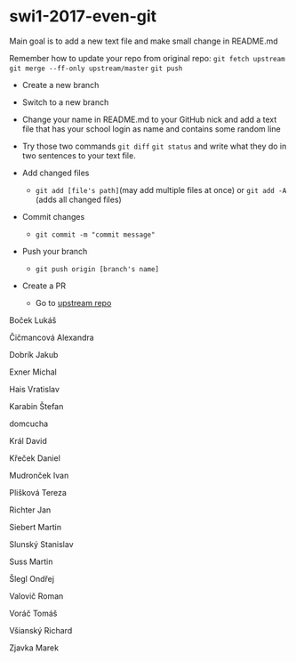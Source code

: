﻿# swi1-2017-even-git

Main goal is to add a new text file and make small change in README.md

Remember how to update your repo from original repo:
`git fetch upstream` 
`git merge --ff-only upstream/master`
`git push`

* Create a new branch 

* Switch to a new branch

* Change your name in README.md to your GitHub nick and add a text file that has your school login as name and contains some random line

* Try those two commands `git diff` `git status` and write what they do in two sentences to your text file. 

* Add changed files 

  * `git add [file's path]`(may add multiple files at once) or `git add -A` (adds all changed files)

* Commit changes

  * `git commit -m "commit message"`

* Push your branch

  * `git push origin [branch's name]`

* Create a PR

  * Go to [upstream repo](https://github.com/RoadToSoftwareFactory/swi1-2017-even-git) 



Boček Lukáš


Čičmancová Alexandra


Dobrík Jakub


Exner Michal


Hais Vratislav


Karabin Štefan


domcucha


Král David


Křeček Daniel


Mudronček Ivan


Plišková Tereza


Richter Jan


Siebert Martin


Slunský Stanislav


Suss Martin


Šlegl Ondřej


Valovič Roman


Voráč Tomáš


Všianský Richard


Zjavka Marek



